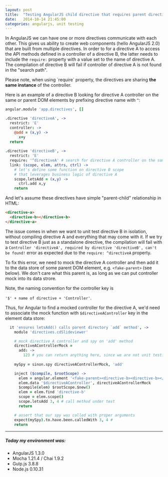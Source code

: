 ```yaml
---
layout: post
title:  "Testing AngularJS child directive that requires parent directive"
date:   2014-10-14 21:45:00
categories: angularjs, unit testing
---
```


In AngularJS we can have one or more directives communicate with each other. This 
gives us ability to create web components (hello AngularJS 2.0) that are built 
from multiple directives. In order to for a directive A to access the API methods 
defined in a controller of a directive B, the latter needs to include the `require:` 
property with a value set to the name of directive A. The compilation of 
directive B will fail if controller of directive A is not found in the "search
path".

<div class="alert alert-warning">
<i class="fa fa-bell-o fa-2x"></i>
  Please note, when using `require` property, the directives are sharing 
  <b>the same instance</b> of the controller.
</div>

Here is an example of a directive B looking for directive A controller on the
same or parent DOM elements by prefixing directive name with `^`:

```coffeescript
angular.module 'app.directives', []

.directive 'directiveA', ->
  restrict: 'E'
  controller: ->
    @add = (x,y) ->
      x+y
  return
  
.directive 'directiveB', ->
  restrict: 'E'
  require: '^directiveA' # search for directive A controller on the same or parent elements
  link: (scope, elem, attrs, ctrl) ->
    # let's define some function on directive B scope 
    # that leverages business logic of directive A
    scope.letsAdd = (x,y) ->
      ctrl.add x,y
    return
```

And let's assume these directives have simple  "parent-child" relationship in HTML:

```html
<directive-a>
  <directive-b></directive-b>
</directive-a>
```

The issue comes in when we want to unit test directive B in isolation, without 
compiling directive A and everything that may come with it. 
If we try to test directive B just as a standalone directive, the compilation 
will fail with a `Controller 'directiveA', required by directive 'directiveB', can't be found!`
error as expected due to the `require: ^directiveA` property.

To fix this error, we need to mock the directive A controller and then add it 
to the data store of some parent DOM element, e.g. `<fake-parent>` (see below).
We don't care what this parent is, as long as we can put controller mock into
its data strore. 

Note, the  naming convention for the controller key is 

`'$' + name of directive + 'Controller'`. 

Thus, for Angular to find a mocked controller for the directive A, we'd need to 
associate the mock function with `$directiveAController` key in the element data store:

```coffeescript
  it 'ensures letsAdd() calls parent directory `add` method', ->
    module 'directives.cdSlideviewer'

    # mock directive A controller and spy on 'add' method
    directiveAControllerMock =
      add: ->
        123 # you can return anything here, since we are not unit testing it
    
    mySpy = sinon.spy directiveAControllerMock, 'add'

    inject ($compile, $rootScope) ->
      elem = angular.element '<fake-parent><directive-b><directive-b></fake-parent>'
      elem.data '$directiveAController', directiveAControllerMock
      $compile(elem) $rootScope.$new()
      elem = elem.find 'directive-b'
      scope = elem.scope()
      scope.letsAdd 3, 4 # call method under test
      return

    # assert that our spy was called with proper arguments
    expect(mySpy).to.have.been.calledWith 3, 4 # 
    return
```


___
##### Today my environment was:

- AngularJS 1.3.0
- Mocha 1.21.4 / Chai 1.9.2
- Gulp.js 3.8.8
- Node.js 0.10.31
